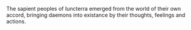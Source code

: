 The sapient peoples of Iuncterra emerged from the world of their own accord, bringing daemons into existance by their thoughts, feelings and actions.